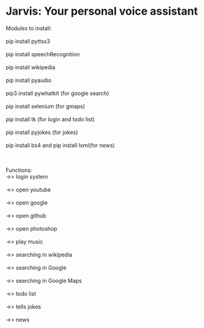 # Jarvis: Your personal voice assistant

Modules to install:<br><br>
pip install pyttsx3<br><br>
pip install speechRecognition<br><br>
pip install wikipedia<br><br>
pip install pyaudio<br><br>
pip3 install pywhatkit (for google search)<br><br>
pip install selenium (for gmaps) <br><br>
pip install tk (for login and todo list) <br><br>
pip install pyjokes (for jokes) <br><br>
pip install bs4 and pip install lxml(for news)<br><br>

 <br>
Functions: <br>
->> login system<br><br>
->> open youtube<br><br>
->> open google<br><br>
->> open github<br><br>
->> open photoshop<br><br>
->> play music<br><br>
->> searching in wikipedia<br><br>
->> searching in Google<br><br>
->> searching in Google Maps<br><br>
->> todo list<br><br>
->> tells jokes<br><br>
->> news<br><br>

